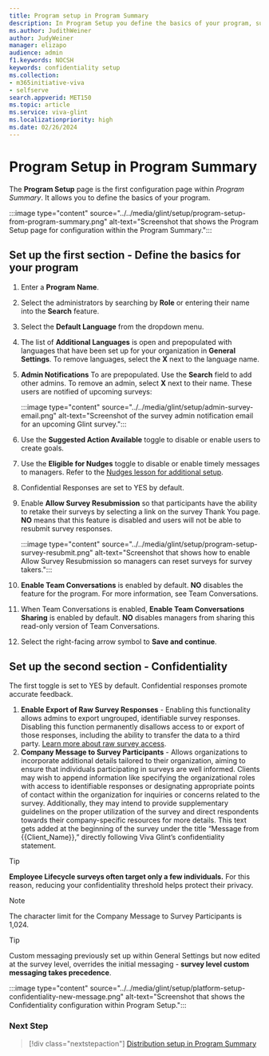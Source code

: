 ```yaml
---
title: Program setup in Program Summary
description: In Program Setup you define the basics of your program, such as its name and what languages will be needed, along with confidentiality directives.
ms.author: JudithWeiner
author: JudyWeiner
manager: elizapo
audience: admin
f1.keywords: NOCSH
keywords: confidentiality setup
ms.collection:  
- m365initiative-viva
- selfserve 
search.appverid: MET150 
ms.topic: article
ms.service: viva-glint
ms.localizationpriority: high
ms.date: 02/26/2024
---
```


# Program Setup in Program Summary

The **Program Setup** page is the first configuration page within *Program Summary*. It allows you to define the basics of your program.

:::image type="content" source="../../media/glint/setup/program-setup-from-program-summary.png" alt-text="Screenshot that shows the Program Setup page for configuration within the Program Summary.":::

## Set up the first section - Define the basics for your program  

1. Enter a **Program Name**.
1. Select the administrators by searching by **Role** or entering their name into the **Search** feature.
1. Select the **Default Language** from the dropdown menu.
1. The list of **Additional Languages** is open and prepopulated with languages that have been set up for your organization in **General Settings**. To remove languages, select the **X** next to the language name.
1. **Admin Notifications** To are prepopulated. Use the **Search** field to add other admins. To remove an admin, select **X** next to their name. These users are notified of upcoming surveys:

   :::image type="content" source="../../media/glint/setup/admin-survey-email.png" alt-text="Screenshot of the survey admin notification email for an upcoming Glint survey.":::

1. Use the **Suggested Action Available** toggle to disable or enable users to create goals.
1. Use the **Eligible for Nudges** toggle to disable or enable timely messages to managers. Refer to the [Nudges lesson for additional setup](https://www.microsoft.com).  
1. Confidential Responses are set to YES by default.  
1. Enable **Allow Survey Resubmission** so that participants have the ability to retake their surveys by selecting a link on the survey Thank You page. **NO** means that this feature is disabled and users will not be able to resubmit survey responses.

   :::image type="content" source="../../media/glint/setup/program-setup-survey-resubmit.png" alt-text="Screenshot that shows how to enable Allow Survey Resubmission so managers can reset surveys for survey takers.":::

1. **Enable Team Conversations** is enabled by default. **NO** disables the feature for the program. For more information, see Team Conversations. 
1. When Team Conversations is enabled, **Enable Team Conversations Sharing** is enabled by default. **NO** disables managers from sharing this read-only version of Team Conversations.  
1. Select the right-facing arrow symbol to **Save and continue**.

## Set up the second section - Confidentiality

The first toggle is set to YES by default. Confidential responses promote accurate feedback.

1. **Enable Export of Raw Survey Responses** - Enabling this functionality allows admins to export ungrouped, identifiable survey responses. Disabling this function permanently disallows access to or export of those responses, including the ability to transfer the data to a third party. [Learn more about raw survey access](/../../viva/glint/setup/employee-raw-data-export).
1. **Company Message to Survey Participants** - Allows organizations to incorporate additional details tailored to their organization, aiming to ensure that individuals participating in surveys are well informed. Clients may wish to append information like specifying the organizational roles with access to identifiable responses or designating appropriate points of contact within the organization for inquiries or concerns related to the survey. Additionally, they may intend to provide supplementary guidelines on the proper utilization of the survey and direct respondents towards their company-specific resources for more details. This text gets added at the beginning of the survey under the title “Message from {{Client_Name}},” directly following Viva Glint’s confidentiality statement.

>[!TIP]
> **Employee Lifecycle surveys often target only a few individuals.** For this reason, reducing your confidentiality threshold helps protect their privacy.

>[!NOTE]
>The character limit for the Company Message to Survey Participants is 1,024.

>[!TIP]
>Custom messaging previously set up within General Settings but now edited at the survey level, overrides the initial messaging - **survey level custom messaging takes precedence**.

:::image type="content" source="../../media/glint/setup/platform-setup-confidentiality-new-message.png" alt-text="Screenshot that shows the Confidentiality configuration within Program Setup.":::



### Next Step
> [!div class="nextstepaction"]
> [Distribution setup in Program Summary](../../glint/setup/distribution-program-summary.md)

